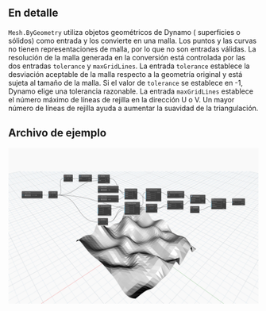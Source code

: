 ## En detalle
`Mesh.ByGeometry` utiliza objetos geométricos de Dynamo ( superficies o sólidos) como entrada y los convierte en una malla. Los puntos y las curvas no tienen representaciones de malla, por lo que no son entradas válidas. La resolución de la malla generada en la conversión está controlada por las dos entradas `tolerance` y `maxGridLines`. La entrada `tolerance` establece la desviación aceptable de la malla respecto a la geometría original y está sujeta al tamaño de la malla. Si el valor de `tolerance` se establece en -1, Dynamo elige una tolerancia razonable. La entrada `maxGridLines` establece el número máximo de líneas de rejilla en la dirección U o V. Un mayor número de líneas de rejilla ayuda a aumentar la suavidad de la triangulación.

## Archivo de ejemplo

![Example](./Autodesk.DesignScript.Geometry.Mesh.ByGeometry_img.jpg)
